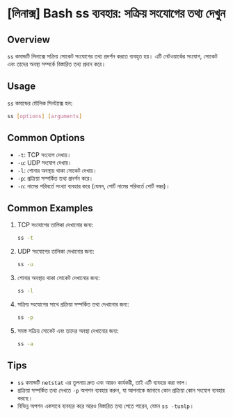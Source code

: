 # [লিনাক্স] Bash ss ব্যবহার: সক্রিয় সংযোগের তথ্য দেখুন

## Overview
`ss` কমান্ডটি লিনাক্সে সক্রিয় সোকেট সংযোগের তথ্য প্রদর্শন করতে ব্যবহৃত হয়। এটি নেটওয়ার্কের সংযোগ, সোকেট এবং তাদের অবস্থা সম্পর্কে বিস্তারিত তথ্য প্রদান করে।

## Usage
`ss` কমান্ডের মৌলিক সিনট্যাক্স হল:

```bash
ss [options] [arguments]
```

## Common Options
- `-t`: TCP সংযোগ দেখায়।
- `-u`: UDP সংযোগ দেখায়।
- `-l`: শোনার অবস্থায় থাকা সোকেট দেখায়।
- `-p`: প্রক্রিয়া সম্পর্কিত তথ্য প্রদর্শন করে।
- `-n`: নামের পরিবর্তে সংখ্যা ব্যবহার করে (যেমন, পোর্ট নামের পরিবর্তে পোর্ট নম্বর)।

## Common Examples
1. TCP সংযোগের তালিকা দেখানোর জন্য:
   ```bash
   ss -t
   ```

2. UDP সংযোগের তালিকা দেখানোর জন্য:
   ```bash
   ss -u
   ```

3. শোনার অবস্থায় থাকা সোকেট দেখানোর জন্য:
   ```bash
   ss -l
   ```

4. সক্রিয় সংযোগের সাথে প্রক্রিয়া সম্পর্কিত তথ্য দেখানোর জন্য:
   ```bash
   ss -p
   ```

5. সমস্ত সক্রিয় সোকেট এবং তাদের অবস্থা দেখানোর জন্য:
   ```bash
   ss -a
   ```

## Tips
- `ss` কমান্ডটি `netstat` এর তুলনায় দ্রুত এবং আরও কার্যকরী, তাই এটি ব্যবহার করা ভাল।
- প্রক্রিয়া সম্পর্কিত তথ্য দেখতে `-p` অপশন ব্যবহার করুন, যা আপনাকে জানাবে কোন প্রক্রিয়া কোন সংযোগ ব্যবহার করছে।
- বিভিন্ন অপশন একসাথে ব্যবহার করে আরও বিস্তারিত তথ্য পেতে পারেন, যেমন `ss -tunlp`।